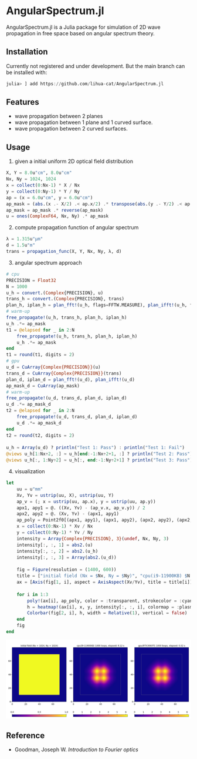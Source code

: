 # AngularSpectrum.jl

AngularSpectrum.jl is a Julia package for simulation of 2D wave propagation in free space based on angular spectrum theory.

## Installation
Currently not registered and under development. But the main branch can be installed with:
```julia
julia> ] add https://github.com/lihua-cat/AngularSpectrum.jl
```

## Features
* wave propagation between 2 planes
* wave propagation between 1 plane and 1 curved surface.
* wave propagation between 2 curved surfaces.

## Usage
1. given a initial uniform 2D optical field distribution
```julia
X, Y = 8.0u"cm", 8.0u"cm"
Nx, Ny = 1024, 1024
x = collect(0:Nx-1) * X / Nx
y = collect(0:Ny-1) * Y / Ny
ap = (x = 6.0u"cm", y = 6.0u"cm")
ap_mask = (abs.(x .- X/2) .< ap.x/2) .* transpose(abs.(y .- Y/2) .< ap.y/2)
ap_mask = ap_mask .* reverse(ap_mask)
u = ones(ComplexF64, Nx, Ny) .* ap_mask
```
2. compute propagation function of angular spectrum
```julia
λ = 1.315u"μm"
d = 1.5u"m"
trans = propagation_func(X, Y, Nx, Ny, λ, d)
```
3. angular spectrum approach
```julia
# cpu
PRECISION = Float32
N = 1000
u_h = convert.(Complex{PRECISION}, u)
trans_h = convert.(Complex{PRECISION}, trans)
plan_h, iplan_h = plan_fft!(u_h, flags=FFTW.MEASURE), plan_ifft!(u_h, flags=FFTW.MEASURE)
# warm-up
free_propagate!(u_h, trans_h, plan_h, iplan_h)
u_h .*= ap_mask
t1 = @elapsed for _ in 2:N
    free_propagate!(u_h, trans_h, plan_h, iplan_h)
    u_h .*= ap_mask
end
t1 = round(t1, digits = 2)
# gpu
u_d = CuArray{Complex{PRECISION}}(u)
trans_d = CuArray{Complex{PRECISION}}(trans)
plan_d, iplan_d = plan_fft!(u_d), plan_ifft!(u_d)
ap_mask_d = CuArray(ap_mask)
# warm-up
free_propagate!(u_d, trans_d, plan_d, iplan_d)
u_d .*= ap_mask_d
t2 = @elapsed for _ in 2:N
    free_propagate!(u_d, trans_d, plan_d, iplan_d)
    u_d .*= ap_mask_d
end
t2 = round(t2, digits = 2)

u_h ≈ Array(u_d) ? println("Test 1: Pass") : println("Test 1: Fail")
@views u_h[1:Nx÷2, :] ≈ u_h[end:-1:Nx÷2+1, :] ? println("Test 2: Pass") : println("Test 2: Fail")
@views u_h[:, 1:Ny÷2] ≈ u_h[:, end:-1:Ny÷2+1] ? println("Test 3: Pass") : println("Test 3: Fail")
```
4. visualization
```julia
let
    uu = u"mm"
    Xv, Yv = ustrip(uu, X), ustrip(uu, Y)
    ap_v = (; x = ustrip(uu, ap.x), y = ustrip(uu, ap.y))
    apx1, apy1 = @. ((Xv, Yv) - (ap_v.x, ap_v.y)) / 2
    apx2, apy2 = @. (Xv, Yv) - (apx1, apy1)
    ap_poly = Point2f0[(apx1, apy1), (apx1, apy2), (apx2, apy2), (apx2, apy1)]
    x = collect(0:Nx-1) * Xv / Nx
    y = collect(0:Ny-1) * Yv / Ny
    intensity = Array{Complex{PRECISION}, 3}(undef, Nx, Ny, 3)
    intensity[:, :, 1] = abs2.(u)
    intensity[:, :, 2] = abs2.(u_h)
    intensity[:, :, 3] = Array(abs2.(u_d))

    fig = Figure(resolution = (1400, 600))
    title = ["initial field (Nx = $Nx, Ny = $Ny)", "cpu(i9-11900KB) $N loops, elapsed: $t1 s", "gpu(RTX3060Ti) $N loops, elapsed: $t2 s"]
    ax = [Axis(fig[1, i], aspect = AxisAspect(Xv/Yv), title = title[i]) for i in 1:3]

    for i in 1:3
        poly!(ax[i], ap_poly, color = :transparent, strokecolor = :cyan, strokewidth = 1)
        h = heatmap!(ax[i], x, y, intensity[:, :, i], colormap = :plasma)
        Colorbar(fig[2, i], h, width = Relative(1), vertical = false)
    end
    fig
end
```
![](examples/usage.png)

## Reference
* Goodman, Joseph W. *Introduction to Fourier optics*